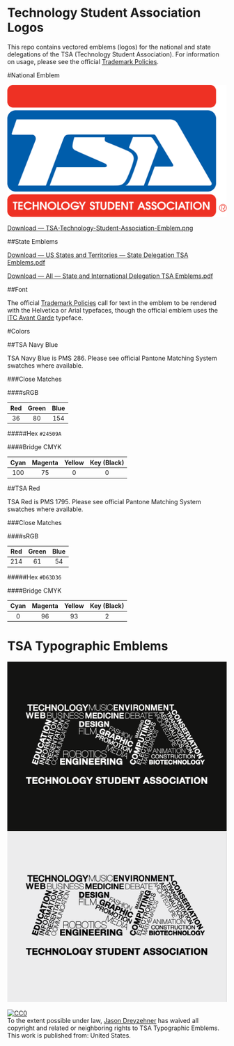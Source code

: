 Technology Student Association Logos
========

This repo contains vectored emblems (logos) for the national and state delegations of the TSA (Technology Student Association). For information on usage, please see the official [Trademark Policies](http://www.tsaweb.org/Trademark-Policies).

#National Emblem

![Technology Student Association Vector Logo](/TSA-Technology-Student-Association-Emblem.png)

[Download — TSA-Technology-Student-Association-Emblem.png](https://raw.githubusercontent.com/jasondreyzehner/TSA-logo/master/TSA-Technology-Student-Association-Emblem.png)

##State Emblems

[Download — US States and Territories — State Delegation TSA Emblems.pdf ](https://github.com/jasondreyzehner/TSA-logo/raw/master/State%20Delegation%20TSA%20Emblems.pdf)

[Download — All — State and International Delegation TSA Emblems.pdf ](https://github.com/jasondreyzehner/TSA-logo/raw/master/State%20and%20International%20Delegation%20TSA%20Emblems.pdf)

##Font

The official [Trademark Policies](http://www.tsaweb.org/Trademark-Policies) call for text in the emblem to be rendered with the Helvetica or Arial typefaces, though the official emblem uses the [ITC Avant Garde](http://en.wikipedia.org/wiki/ITC_Avant_Garde) typeface.

#Colors

##TSA Navy Blue

TSA Navy Blue is PMS 286. Please see official Pantone Matching System swatches where available.

###Close Matches

####sRGB

| Red | Green | Blue |
|:---:|:-----:|:----:|
|  36 |   80  |  154 |

#####Hex
`#24509A`

####Bridge CMYK

| Cyan | Magenta | Yellow | Key (Black) |
|:----:|:-------:|:------:|:-----------:|
| 100  |   75    |    0   |      0      |

##TSA Red

TSA Red is PMS 1795. Please see official Pantone Matching System swatches where available.

###Close Matches

####sRGB

| Red | Green | Blue |
|:---:|:-----:|:----:|
| 214 |   61  |  54  |

#####Hex
`#D63D36`

####Bridge CMYK

| Cyan | Magenta | Yellow | Key (Black) |
|:----:|:-------:|:------:|:-----------:|
|   0  |   96    |   93   |      2      |

# TSA Typographic Emblems

![Technology Student Association Typographic Emblem - White on Black](/TSA%20Type%20Emblem%20-%20White%20on%20Black.png)
![Technology Student Association Typographic Emblem - Black on White](/TSA%20Type%20Emblem%20-%20Black%20on%20White.png)

<p xmlns:dct="http://purl.org/dc/terms/" xmlns:vcard="http://www.w3.org/2001/vcard-rdf/3.0#">
  <a rel="license"
     href="http://creativecommons.org/publicdomain/zero/1.0/">
    <img src="https://licensebuttons.net/p/zero/1.0/88x31.png" style="border-style: none;" alt="CC0" />
  </a>
  <br />
  To the extent possible under law,
  <a rel="dct:publisher"
     href="https://github.com/bitjson/TSA-logo">
    <span property="dct:title">Jason Dreyzehner</span></a>
  has waived all copyright and related or neighboring rights to
  <span property="dct:title">TSA Typographic Emblems</span>.
This work is published from:
<span property="vcard:Country" datatype="dct:ISO3166"
      content="US" about="https://github.com/bitjson/TSA-logo">
  United States</span>.
</p>
